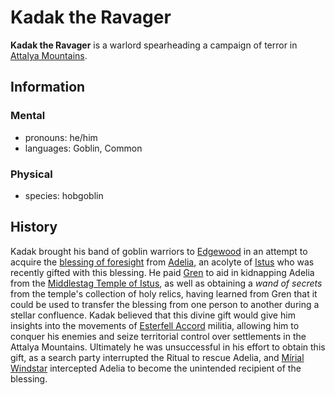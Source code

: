 # Kadak the Ravager

**Kadak the Ravager** is a warlord spearheading a campaign of terror in [Attalya Mountains](../../../ch-1-welcome-to-mote/esterfell/lenya/attalya-mountains/attalya-mountains.md).

## Information

### Mental

- pronouns: he/him
- languages: Goblin, Common

### Physical

- species: hobgoblin

## History

Kadak brought his band of goblin warriors to [Edgewood](../edgewood/edgewood.md) in an attempt to acquire the [blessing of foresight](../../../ch-4-character-options/supernatural-gifts/blessing-of-foresight.md) from [Adelia](../../../ch-2-people-of-mote/organizations/order-of-istus/members/adelia.md), an acolyte of [Istus](../../../ch-3-stories-of-mote/pantheons/multiverse-deities/istus.md) who was recently gifted with this blessing. He paid [Gren](../../../ch-2-people-of-mote/organizations/order-of-istus/members/gren.md) to aid in kidnapping Adelia from the [Middlestag Temple of Istus](../edgewood/middlestag-temple-of-istus.md), as well as obtaining a _wand of secrets_ from the temple's collection of holy relics, having learned from Gren that it could be used to transfer the blessing from one person to another during a stellar confluence. Kadak believed that this divine gift would give him insights into the movements of [Esterfell Accord](../esterfell-accord.md) militia, allowing him to conquer his enemies and seize territorial control over settlements in the Attalya Mountains. Ultimately he was unsuccessful in his effort to obtain this gift, as a search party interrupted the Ritual to rescue Adelia, and [Mírial Windstar](../../../ch-2-people-of-mote/organizations/the-commune/members/mirial-windstar.md) intercepted Adelia to become the unintended recipient of the blessing.
